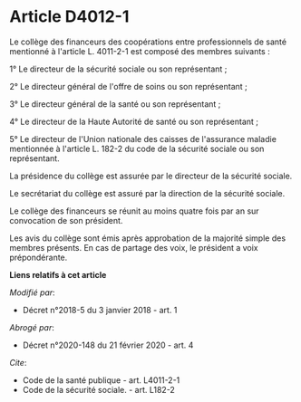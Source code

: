 # Article D4012-1

Le collège des financeurs des coopérations entre professionnels de santé mentionné à l'article L. 4011-2-1 est composé des
membres suivants :

1° Le directeur de la sécurité sociale ou son représentant ;

2° Le directeur général de l'offre de soins ou son représentant ;

3° Le directeur général de la santé ou son représentant ;

4° Le directeur de la Haute Autorité de santé ou son représentant ;

5° Le directeur de l'Union nationale des caisses de l'assurance maladie mentionnée à l'article L. 182-2 du code de la
sécurité sociale ou son représentant.

La présidence du collège est assurée par le directeur de la sécurité sociale.

Le secrétariat du collège est assuré par la direction de la sécurité sociale.

Le collège des financeurs se réunit au moins quatre fois par an sur convocation de son président.

Les avis du collège sont émis après approbation de la majorité simple des membres présents. En cas de partage des voix, le
président a voix prépondérante.

**Liens relatifs à cet article**

_Modifié par_:

  - Décret n°2018-5 du 3 janvier 2018 - art. 1

_Abrogé par_:

  - Décret n°2020-148 du 21 février 2020 - art. 4

_Cite_:

  - Code de la santé publique - art. L4011-2-1
  - Code de la sécurité sociale. - art. L182-2
